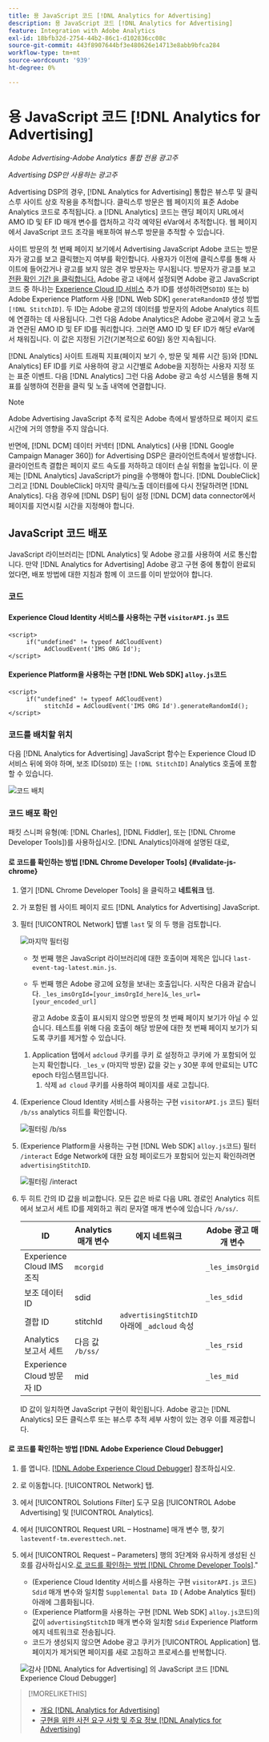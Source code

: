 ```yaml
---
title: 용 JavaScript 코드 [!DNL Analytics for Advertising]
description: 용 JavaScript 코드 [!DNL Analytics for Advertising]
feature: Integration with Adobe Analytics
exl-id: 18bfb32d-2754-44b2-86c1-d102836cc08c
source-git-commit: 443f8907644bf3e480626e14713e8abb9bfca284
workflow-type: tm+mt
source-wordcount: '939'
ht-degree: 0%

---
```


# 용 JavaScript 코드 [!DNL Analytics for Advertising]

*Adobe Advertising-Adobe Analytics 통합 전용 광고주*

*Advertising DSP만 사용하는 광고주*

Advertising DSP의 경우, [!DNL Analytics for Advertising] 통합은 뷰스루 및 클릭스루 사이트 상호 작용을 추적합니다. 클릭스루 방문은 웹 페이지의 표준 Adobe Analytics 코드로 추적됩니다. a [!DNL Analytics] 코드는 랜딩 페이지 URL에서 AMO ID 및 EF ID 매개 변수를 캡처하고 각각 예약된 eVar에서 추적합니다. 웹 페이지에서 JavaScript 코드 조각을 배포하여 뷰스루 방문을 추적할 수 있습니다.

사이트 방문의 첫 번째 페이지 보기에서 Advertising JavaScript Adobe 코드는 방문자가 광고를 보고 클릭했는지 여부를 확인합니다. 사용자가 이전에 클릭스루를 통해 사이트에 들어갔거나 광고를 보지 않은 경우 방문자는 무시됩니다. 방문자가 광고를 보고 [전환 확인 기간 을 클릭합니다.](/help/integrations/analytics/prerequisites.md#lookback-a4adc) Adobe 광고 내에서 설정되면 Adobe 광고 JavaScript 코드 중 하나)는 [Experience Cloud ID 서비스](https://experienceleague.adobe.com/docs/id-service/using/home.html) 추가 ID를 생성하려면`SDID`) 또는 b) Adobe Experience Platform 사용 [!DNL Web SDK] `generateRandomID` 생성 방법 `[!DNL StitchID]`. 두 ID는 Adobe 광고의 데이터를 방문자의 Adobe Analytics 히트에 연결하는 데 사용됩니다. 그런 다음 Adobe Analytics은 Adobe 광고에서 광고 노출과 연관된 AMO ID 및 EF ID를 쿼리합니다. 그러면 AMO ID 및 EF ID가 해당 eVar에서 채워집니다. 이 값은 지정된 기간(기본적으로 60일) 동안 지속됩니다.

[!DNL Analytics] 사이트 트래픽 지표(페이지 보기 수, 방문 및 체류 시간 등)와 [!DNL Analytics] EF ID를 키로 사용하여 광고 시간별로 Adobe을 지정하는 사용자 지정 또는 표준 이벤트. 다음 [!DNL Analytics] 그런 다음 Adobe 광고 속성 시스템을 통해 지표를 실행하여 전환을 클릭 및 노출 내역에 연결합니다.

>[!NOTE]
>
>Adobe Advertising JavaScript 추적 로직은 Adobe 측에서 발생하므로 페이지 로드 시간에 거의 영향을 주지 않습니다.
>
>반면에, [!DNL DCM] 데이터 커넥터 [!DNL Analytics] (사용 [!DNL Google Campaign Manager 360]) for Advertising DSP은 클라이언트측에서 발생합니다. 클라이언트측 결합은 페이지 로드 속도를 저하하고 데이터 손실 위험을 높입니다. 이 문제는 [!DNL Analytics] JavaScript가 ping을 수행해야 합니다. [!DNL DoubleClick] 그리고 [!DNL DoubleClick] 마지막 클릭/노출 데이터를에 다시 전달하려면 [!DNL Analytics]. 다음 경우에 [!DNL DSP] 팀이 설정 [!DNL DCM] data connector에서 페이지를 지연시킬 시간을 지정해야 합니다.

## JavaScript 코드 배포

JavaScript 라이브러리는 [!DNL Analytics] 및 Adobe 광고를 사용하여 서로 통신합니다. 만약 [!DNL Analytics for Advertising] Adobe 광고 구현 중에 통합이 완료되었다면, 배포 방법에 대한 지침과 함께 이 코드를 이미 받았어야 합니다.

### 코드

#### Experience Cloud Identity 서비스를 사용하는 구현 `visitorAPI.js` 코드

```
<script>
     if("undefined" != typeof AdCloudEvent) 
          AdCloudEvent('IMS ORG Id');
</script>
```

#### Experience Platform을 사용하는 구현 [!DNL Web SDK] `alloy.js`코드

```
<script>
     if("undefined" != typeof AdCloudEvent) 
          stitchId = AdCloudEvent('IMS ORG Id').generateRandomId();
</script>
```

### 코드를 배치할 위치

다음 [!DNL Analytics for Advertising] JavaScript 함수는 Experience Cloud ID 서비스 뒤에 와야 하며, 보조 ID(`SDID`) 또는 `[!DNL StitchID]` Analytics 호출에 포함할 수 있습니다.

![코드 배치](/help/integrations/assets/a4adc-code-placement.png)

### 코드 배포 확인

패킷 스니퍼 유형(예: [!DNL Charles], [!DNL Fiddler], 또는 [!DNL Chrome Developer Tools])를 사용하십시오. [!DNL Analytics]아래에 설명된 대로,

#### 로 코드를 확인하는 방법 [!DNL Chrome Developer Tools] {#validate-js-chrome}

1. 열기 [!DNL Chrome Developer Tools] 을 클릭하고 **네트워크** 탭.

1. 가 포함된 웹 사이트 페이지 로드 [!DNL Analytics for Advertising] JavaScript.

1. 필터 [!UICONTROL Network] 탭별 `last` 및 의 두 행을 검토합니다.

   ![마지막 필터링](/help/integrations/assets/a4adc-code-validation-filter-last.png)

   * 첫 번째 행은 JavaScript 라이브러리에 대한 호출이며 제목은 입니다 `last-event-tag-latest.min.js`.
   * 두 번째 행은 Adobe 광고에 요청을 보내는 호출입니다. 시작은 다음과 같습니다. `_les_imsOrgId=[your_imsOrgId_here]&_les_url=[your_encoded_url]`

      광고 Adobe 호출이 표시되지 않으면 방문의 첫 번째 페이지 보기가 아닐 수 있습니다. 테스트를 위해 다음 호출이 해당 방문에 대한 첫 번째 페이지 보기가 되도록 쿠키를 제거할 수 있습니다.
   1. Application 탭에서 `adcloud` 쿠키를 쿠키 로 설정하고 쿠키에 가 포함되어 있는지 확인합니다. `_les_v` (마지막 방문) 값을 갖는 `y` 30분 후에 만료되는 UTC epoch 타임스탬프입니다.
      1. 삭제 `ad cloud` 쿠키를 사용하여 페이지를 새로 고칩니다.


1. (Experience Cloud Identity 서비스를 사용하는 구현 `visitorAPI.js` 코드) 필터 `/b/ss` analytics 히트를 확인합니다.

   ![필터링 `/b/ss`](/help/integrations/assets/a4adc-code-validation-filter-bss.png)

1. (Experience Platform을 사용하는 구현 [!DNL Web SDK] `alloy.js`코드) 필터 `/interact` Edge Network에 대한 요청 페이로드가 포함되어 있는지 확인하려면 `advertisingStitchID`.

   ![필터링 `/interact`](/help/integrations/assets/a4adc-code-validation-filter-interact.png)

1. 두 히트 간의 ID 값을 비교합니다. 모든 값은 바로 다음 URL 경로인 Analytics 히트에서 보고서 세트 ID를 제외하고 쿼리 문자열 매개 변수에 있습니다 `/b/ss/`.

   | ID | Analytics 매개 변수 | 에지 네트워크 | Adobe 광고 매개 변수 |
   | --- | --- | --- | --- |
   | Experience Cloud IMS 조직 | `mcorgid` |  | `_les_imsOrgid` |
   | 보조 데이터 ID | sdid |  | `_les_sdid` |
   | 결합 ID | stitchId | `advertisingStitchID` 아래에 `_adcloud` 속성 |  |
   | Analytics 보고서 세트 | 다음 값 `/b/ss/` |  | `_les_rsid` |
   | Experience Cloud 방문자 ID | mid |  | `_les_mid` |

   ID 값이 일치하면 JavaScript 구현이 확인됩니다. Adobe 광고는 [!DNL Analytics] 모든 클릭스루 또는 뷰스루 추적 세부 사항이 있는 경우 이를 제공합니다.

#### 로 코드를 확인하는 방법 [!DNL Adobe Experience Cloud Debugger]

1. 를 엽니다. [[!DNL Adobe Experience Cloud Debugger]](https://experienceleague.adobe.com/docs/debugger/using-v2/summary.html) 참조하십시오.
1. 로 이동합니다. [!UICONTROL Network] 탭.
1. 에서 [!UICONTROL Solutions Filter] 도구 모음 [!UICONTROL Adobe Advertising] 및 [!UICONTROL Analytics].
1. 에서 [!UICONTROL Request URL – Hostname] 매개 변수 행, 찾기 `lasteventf-tm.everesttech.net`.
1. 에서 [!UICONTROL Request – Parameters] 행의 3단계와 유사하게 생성된 신호를 감사하십시오.[로 코드를 확인하는 방법 [!DNL Chrome Developer Tools]](#validate-js-chrome).&quot;
   * (Experience Cloud Identity 서비스를 사용하는 구현 `visitorAPI.js` 코드) `Sdid` 매개 변수와 일치함 `Supplemental Data ID` ( Adobe Analytics 필터) 아래에 그룹화됩니다.
   * (Experience Platform을 사용하는 구현 [!DNL Web SDK] `alloy.js`코드)의 값이 `advertisingStitchID` 매개 변수와 일치함 `Sdid` Experience Platform 에지 네트워크로 전송됩니다.
   * 코드가 생성되지 않으면 Adobe 광고 쿠키가 [!UICONTROL Application] 탭. 페이지가 제거되면 페이지를 새로 고침하고 프로세스를 반복합니다.

   ![감사 [!DNL Analytics for Advertising] 의 JavaScript 코드 [!DNL Experience Cloud Debugger]](/help/integrations/assets/a4adc-js-audit-debugger.png)

>[!MORELIKETHIS]
>
>* [개요 [!DNL Analytics for Advertising]](overview.md)
>* [구현을 위한 사전 요구 사항 및 주요 정보 [!DNL Analytics for Advertising]](prerequisites.md)

